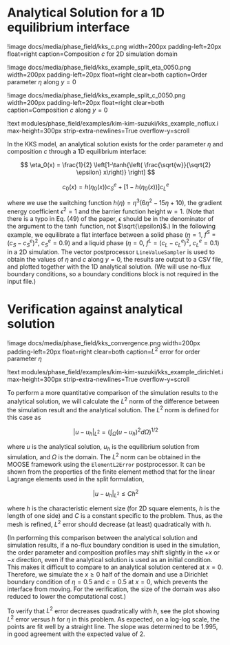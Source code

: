 # Analytical Solution for a 1D equilibrium interface

!image docs/media/phase_field/kks_c.png width=200px padding-left=20px float=right caption=Composition $c$ for 2D simulation domain

!image docs/media/phase_field/kks_example_split_eta_0050.png width=200px padding-left=20px float=right clear=both caption=Order parameter $\eta$ along $y=0$

!image docs/media/phase_field/kks_example_split_c_0050.png width=200px padding-left=20px float=right clear=both caption=Composition $c$ along $y=0$

!text modules/phase_field/examples/kim-kim-suzuki/kks_example_noflux.i max-height=300px strip-extra-newlines=True overflow-y=scroll

In the KKS model, an analytical solution exists for the order parameter $\eta$ and composition $c$ through a 1D equilibrium interface:

$$
\eta_0(x) = \frac{1}{2} \left[1-\tanh{\left( \frac{\sqrt{w}}{\sqrt{2} \epsilon} x\right)} \right]
$$

$$
c_0(x) =  h(\eta_0(x))c_S^e + [1-h(\eta_0(x))]c_L^e
$$

where we use the switching function $h(\eta) = \eta^3(6\eta^2-15\eta+10)$, the gradient energy coefficient $\epsilon^2 = 1$ and the barrier function height $w=1$. (Note that there is a typo in Eq. (49) of the paper, $\epsilon$ should be in the denominator of the argument to the $\tanh$ function, not $\sqrt{\epsilon}$.) In the following example, we equilibrate a flat interface between a solid phase ($\eta = 1$, $f^S = (c_S-c_S^e)^2$, $c_S^e = 0.9$) and a liquid phase ($\eta = 0$, $f^L = (c_L-c_L^e)^2$, $c_L^e = 0.1$) in a 2D simulation. The vector postprocessor `LineValueSampler` is used to obtain the values of $\eta$ and $c$ along $y=0$, the results are output to a CSV file, and plotted together with the 1D analytical solution. (We will use no-flux boundary conditions, so a boundary conditions block is not required in the input file.)

# Verification against analytical solution

!image docs/media/phase_field/kks_convergence.png width=200px padding-left=20px float=right clear=both caption=$L^2$ error for order parameter $\eta$

!text modules/phase_field/examples/kim-kim-suzuki/kks_example_dirichlet.i max-height=300px strip-extra-newlines=True overflow-y=scroll

To perform a more quantitative comparison of the simulation results to the analytical solution, we will calculate the $L^2$ norm of the difference between the simulation result and the analytical solution. The $L^2$ norm is defined for this case as

$$
\left|u - u_h\right|_{L^2} = \left( \int_\Omega (u - u_h)^2 d\Omega \right)^{1/2}
$$

where $u$ is the analytical solution, $u_h$ is the equilibrium solution from simulation, and $\Omega$ is the domain. The $L^2$ norm can be obtained in the MOOSE framework using the `ElementL2Error` postprocessor. It can be shown from the properties of the finite element method that for the linear Lagrange elements used in the split formulation,

$$
|u - u_h|_{L^2} \le Ch^2
$$

where $h$ is the characteristic element size (for 2D square elements, $h$ is the length of one side) and $C$ is a constant specific to the problem. Thus, as the mesh is refined, $L^2$ error should decrease (at least) quadratically with $h$.

(In performing this comparison between the analytical solution and simulation results, if a no-flux boundary condition is used in the simulation, the order parameter and composition profiles may shift slightly in the $+x$ or $-x$ direction, even if the analytical solution is used as an initial condition. This makes it difficult to compare to an analytical solution centered at $x=0$. Therefore, we simulate the $x \ge 0$ half of the domain and use a Dirichlet boundary condition of $\eta=0.5$ and $c=0.5$ at $x=0$, which prevents the interface from moving. For the verification, the size of the domain was also reduced to lower the computational cost.)

To verify that $L^2$ error decreases quadratically with $h$, see the plot showing $L^2$ error versus $h$ for $\eta$ in this problem. As expected, on a log-log scale, the points are fit well by a straight line. The slope was determined to be 1.995, in good agreement with the expected value of 2.
